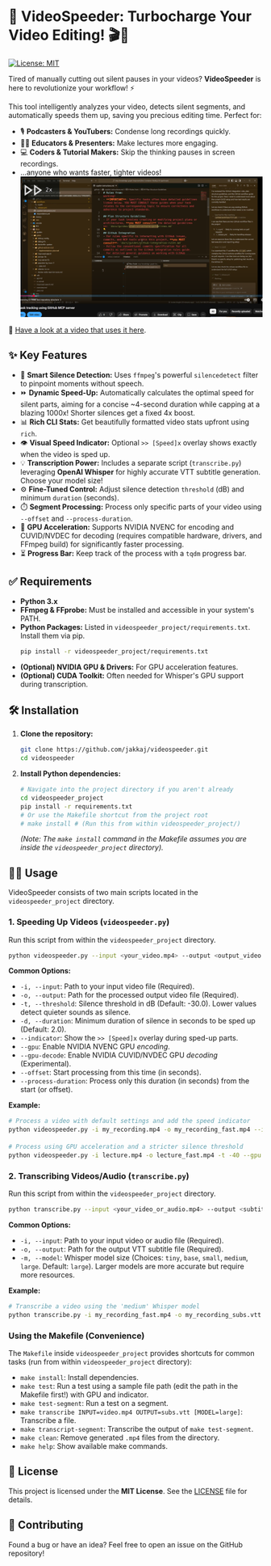 # 🚀 VideoSpeeder: Turbocharge Your Video Editing! 🎬💨

[![License: MIT](https://img.shields.io/badge/License-MIT-yellow.svg)](https://opensource.org/licenses/MIT)

Tired of manually cutting out silent pauses in your videos? **VideoSpeeder** is here to revolutionize your workflow! ⚡️

This tool intelligently analyzes your video, detects silent segments, and automatically speeds them up, saving you precious editing time. Perfect for:

*   🎙️ **Podcasters & YouTubers:** Condense long recordings quickly.
*   👨‍🏫 **Educators & Presenters:** Make lectures more engaging.
*   💻 **Coders & Tutorial Makers:** Skip the thinking pauses in screen recordings.
*   ...anyone who wants faster, tighter videos!
[![VideoSpeeder in Action](media/videospeederinaction.png)](https://www.youtube.com/watch?v=XHBKlCnk-7k)

🎥 [Have a look at a video that uses it here](https://www.youtube.com/watch?v=XHBKlCnk-7k).

## ✨ Key Features

*   🤫 **Smart Silence Detection:** Uses `ffmpeg`'s powerful `silencedetect` filter to pinpoint moments without speech.
*   ⏩ **Dynamic Speed-Up:** Automatically calculates the optimal speed for silent parts, aiming for a concise ~4-second duration while capping at a blazing 1000x! Shorter silences get a fixed 4x boost.
*   📊 **Rich CLI Stats:** Get beautifully formatted video stats upfront using `rich`.
*   👁️ **Visual Speed Indicator:** Optional `>> [Speed]x` overlay shows exactly when the video is sped up.
*   💡 **Transcription Power:** Includes a separate script (`transcribe.py`) leveraging **OpenAI Whisper** for highly accurate VTT subtitle generation. Choose your model size!
*   ⚙️ **Fine-Tuned Control:** Adjust silence detection `threshold` (dB) and minimum `duration` (seconds).
*   ⏱️ **Segment Processing:** Process only specific parts of your video using `--offset` and `--process-duration`.
*   🚀 **GPU Acceleration:** Supports NVIDIA NVENC for encoding and CUVID/NVDEC for decoding (requires compatible hardware, drivers, and FFmpeg build) for significantly faster processing.
*   ⏳ **Progress Bar:** Keep track of the process with a `tqdm` progress bar.

## ✅ Requirements

*   **Python 3.x**
*   **FFmpeg & FFprobe:** Must be installed and accessible in your system's PATH.
*   **Python Packages:** Listed in `videospeeder_project/requirements.txt`. Install them via pip.
    ```bash
    pip install -r videospeeder_project/requirements.txt
    ```
*   **(Optional) NVIDIA GPU & Drivers:** For GPU acceleration features.
*   **(Optional) CUDA Toolkit:** Often needed for Whisper's GPU support during transcription.

## 🛠️ Installation

1.  **Clone the repository:**
    ```bash
    git clone https://github.com/jakkaj/videospeeder.git
    cd videospeeder
    ```
2.  **Install Python dependencies:**
    ```bash
    # Navigate into the project directory if you aren't already
    cd videospeeder_project
    pip install -r requirements.txt
    # Or use the Makefile shortcut from the project root
    # make install # (Run this from within videospeeder_project/)
    ```
    *(Note: The `make install` command in the Makefile assumes you are inside the `videospeeder_project` directory).*

## 🏃‍♀️ Usage

VideoSpeeder consists of two main scripts located in the `videospeeder_project` directory.

### 1. Speeding Up Videos (`videospeeder.py`)

Run this script from within the `videospeeder_project` directory.

```bash
python videospeeder.py --input <your_video.mp4> --output <output_video.mp4> [OPTIONS]
```

**Common Options:**

*   `-i, --input`: Path to your input video file (Required).
*   `-o, --output`: Path for the processed output video file (Required).
*   `-t, --threshold`: Silence threshold in dB (Default: -30.0). Lower values detect quieter sounds as silence.
*   `-d, --duration`: Minimum duration of silence in seconds to be sped up (Default: 2.0).
*   `--indicator`: Show the `>> [Speed]x` overlay during sped-up parts.
*   `--gpu`: Enable NVIDIA NVENC GPU *encoding*.
*   `--gpu-decode`: Enable NVIDIA CUVID/NVDEC GPU *decoding* (Experimental).
*   `--offset`: Start processing from this time (in seconds).
*   `--process-duration`: Process only this duration (in seconds) from the start (or offset).

**Example:**

```bash
# Process a video with default settings and add the speed indicator
python videospeeder.py -i my_recording.mp4 -o my_recording_fast.mp4 --indicator

# Process using GPU acceleration and a stricter silence threshold
python videospeeder.py -i lecture.mp4 -o lecture_fast.mp4 -t -40 --gpu --gpu-decode
```

### 2. Transcribing Videos/Audio (`transcribe.py`)

Run this script from within the `videospeeder_project` directory.

```bash
python transcribe.py --input <your_video_or_audio.mp4> --output <subtitles.vtt> [OPTIONS]
```

**Common Options:**

*   `-i, --input`: Path to your input video or audio file (Required).
*   `-o, --output`: Path for the output VTT subtitle file (Required).
*   `-m, --model`: Whisper model size (Choices: `tiny`, `base`, `small`, `medium`, `large`. Default: `large`). Larger models are more accurate but require more resources.

**Example:**

```bash
# Transcribe a video using the 'medium' Whisper model
python transcribe.py -i my_recording_fast.mp4 -o my_recording_subs.vtt -m medium
```

### Using the Makefile (Convenience)

The `Makefile` inside `videospeeder_project` provides shortcuts for common tasks (run from within `videospeeder_project` directory):

*   `make install`: Install dependencies.
*   `make test`: Run a test using a sample file path (edit the path in the Makefile first!) with GPU and indicator.
*   `make test-segment`: Run a test on a segment.
*   `make transcribe INPUT=video.mp4 OUTPUT=subs.vtt [MODEL=large]`: Transcribe a file.
*   `make transcript-segment`: Transcribe the output of `make test-segment`.
*   `make clean`: Remove generated `.mp4` files from the directory.
*   `make help`: Show available make commands.

## 📄 License

This project is licensed under the **MIT License**. See the [LICENSE](LICENSE) file for details.

## 🙌 Contributing

Found a bug or have an idea? Feel free to open an issue on the GitHub repository!
